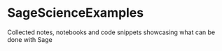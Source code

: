 # SageScienceExamples
Collected notes, notebooks and code snippets showcasing what can be done with Sage
